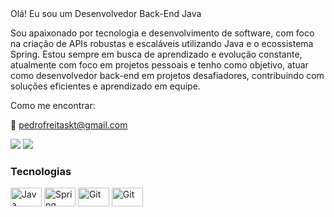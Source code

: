 

<div> 
 Olá! Eu sou um Desenvolvedor Back-End Java

Sou apaixonado por tecnologia e desenvolvimento de software, com foco na criação de APIs robustas e escaláveis utilizando Java e o ecossistema Spring. Estou sempre em busca de aprendizado e evolução constante, atualmente com foco em projetos pessoais e tenho como objetivo, atuar como desenvolvedor back-end em projetos desafiadores, contribuindo com soluções eficientes e aprendizado em equipe.


Como me encontrar:

 📧 pedrofreitaskt@gmail.com 
 
  <a href="https://www.instagram.com/pedrofreitaskt/" target="_blank"><img src="https://img.shields.io/badge/-Instagram-%23E4405F?style=for-the-badge&logo=instagram&logoColor=white" target="_blank"></a>
  <a href="https://www.linkedin.com/in/pedro-freitas-a234782a5" target="_blank"><img src="https://img.shields.io/badge/-LinkedIn-%230077B5?style=for-the-badge&logo=linkedin&logoColor=white" target="_blank"></a> 
  
</div>

### Tecnologias 

<div>
 <img  align="center" alt="Java" height="30" width="50"
  src="https://cdn.jsdelivr.net/gh/devicons/devicon@latest/icons/java/java-plain.svg" />
  <img  align="center" alt="Spring" height="30" width="50" src="https://cdn.jsdelivr.net/gh/devicons/devicon@latest/icons/spring/spring-original.svg" />
  <img align="center" alt="Git" height="30" width="50"
   src="https://cdn.jsdelivr.net/gh/devicons/devicon@latest/icons/git/git-original.svg" />
   <img  align="center" alt="Git" height="30" width="50"
    src="https://cdn.jsdelivr.net/gh/devicons/devicon@latest/icons/mysql/mysql-original.svg" />
          
          
          
          
          


</div>
